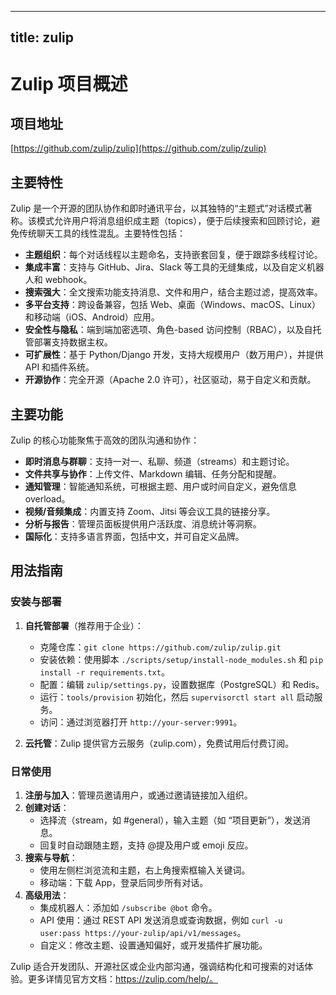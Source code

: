 
---
title: zulip
---

# Zulip 项目概述

## 项目地址
[https://github.com/zulip/zulip](https://github.com/zulip/zulip)

## 主要特性
Zulip 是一个开源的团队协作和即时通讯平台，以其独特的“主题式”对话模式著称。该模式允许用户将消息组织成主题（topics），便于后续搜索和回顾讨论，避免传统聊天工具的线性混乱。主要特性包括：
- **主题组织**：每个对话线程以主题命名，支持嵌套回复，便于跟踪多线程讨论。
- **集成丰富**：支持与 GitHub、Jira、Slack 等工具的无缝集成，以及自定义机器人和 webhook。
- **搜索强大**：全文搜索功能支持消息、文件和用户，结合主题过滤，提高效率。
- **多平台支持**：跨设备兼容，包括 Web、桌面（Windows、macOS、Linux）和移动端（iOS、Android）应用。
- **安全性与隐私**：端到端加密选项、角色-based 访问控制（RBAC），以及自托管部署支持数据主权。
- **可扩展性**：基于 Python/Django 开发，支持大规模用户（数万用户），并提供 API 和插件系统。
- **开源协作**：完全开源（Apache 2.0 许可），社区驱动，易于自定义和贡献。

## 主要功能
Zulip 的核心功能聚焦于高效的团队沟通和协作：
- **即时消息与群聊**：支持一对一、私聊、频道（streams）和主题讨论。
- **文件共享与协作**：上传文件、Markdown 编辑、任务分配和提醒。
- **通知管理**：智能通知系统，可根据主题、用户或时间自定义，避免信息 overload。
- **视频/音频集成**：内置支持 Zoom、Jitsi 等会议工具的链接分享。
- **分析与报告**：管理员面板提供用户活跃度、消息统计等洞察。
- **国际化**：支持多语言界面，包括中文，并可自定义品牌。

## 用法指南
### 安装与部署
1. **自托管部署**（推荐用于企业）：
   - 克隆仓库：`git clone https://github.com/zulip/zulip.git`
   - 安装依赖：使用脚本 `./scripts/setup/install-node_modules.sh` 和 `pip install -r requirements.txt`。
   - 配置：编辑 `zulip/settings.py`，设置数据库（PostgreSQL）和 Redis。
   - 运行：`tools/provision` 初始化，然后 `supervisorctl start all` 启动服务。
   - 访问：通过浏览器打开 `http://your-server:9991`。

2. **云托管**：Zulip 提供官方云服务（zulip.com），免费试用后付费订阅。

### 日常使用
1. **注册与加入**：管理员邀请用户，或通过邀请链接加入组织。
2. **创建对话**：
   - 选择流（stream，如 #general），输入主题（如 “项目更新”），发送消息。
   - 回复时自动跟随主题，支持 @提及用户或 emoji 反应。
3. **搜索与导航**：
   - 使用左侧栏浏览流和主题，右上角搜索框输入关键词。
   - 移动端：下载 App，登录后同步所有对话。
4. **高级用法**：
   - 集成机器人：添加如 `/subscribe @bot` 命令。
   - API 使用：通过 REST API 发送消息或查询数据，例如 `curl -u user:pass https://your-zulip/api/v1/messages`。
   - 自定义：修改主题、设置通知偏好，或开发插件扩展功能。

Zulip 适合开发团队、开源社区或企业内部沟通，强调结构化和可搜索的对话体验。更多详情见官方文档：https://zulip.com/help/。